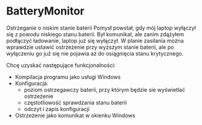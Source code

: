 # BatteryMonitor
Ostrzeganie o niskim stanie baterii
Pomysł powstał, gdy mój laptop wyłączył się z powodu niskiego stanu baterii.
Był komunikat, ale zanim zdążyłem podłączyć ładowanie, laptop już się wyłączył.
W planie zasilania można wprawdzie ustawić ostrzeżenie przy wyższym stanie baterii,
ale po wyłączeniu go już się nie pojawia aż do osiągnięcia stanu krytycznego.

Chcę uzyskać następujące funkcjonalności:

- Kompilacja programu jako usługi Windows 
- Konfiguracja:
  -   poziom ostrzegawczy baterii, przy którym będzie sie wyświetlać ostrzeżenie
  -   częstotliowość sprawdzania stanu baterii
  -   odczyt i zapis konfiguracji
- Ostrzeżenie jako komunikat w okienku Windows
